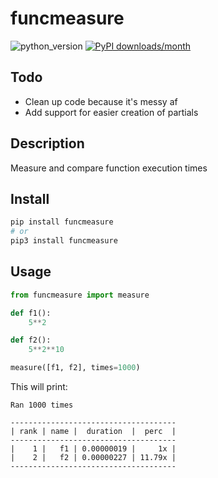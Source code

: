 # funcmeasure
![python_version](https://img.shields.io/static/v1?label=Python&message=3.5%20|%203.6%20|%203.7&color=blue) [![PyPI downloads/month](https://img.shields.io/pypi/dm/funcmeasure?logo=pypi&logoColor=white)](https://pypi.python.org/pypi/funcmeasure)

## Todo
- Clean up code because it's messy af
- Add support for easier creation of partials

## Description
Measure and compare function execution times

## Install
~~~~bash
pip install funcmeasure
# or
pip3 install funcmeasure
~~~~

## Usage
~~~~python
from funcmeasure import measure

def f1():
    5**2

def f2():
    5**2**10

measure([f1, f2], times=1000)
~~~~
This will print:
~~~~
Ran 1000 times

-------------------------------------
| rank | name |  duration  |  perc  |
-------------------------------------
|    1 |   f1 | 0.00000019 |     1x |
|    2 |   f2 | 0.00000227 | 11.79x |
-------------------------------------
~~~~
